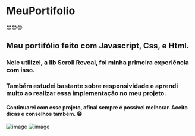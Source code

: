 # MeuPortifolio

😎😎😎

## Meu portifólio feito com Javascript, Css, e Html.
### Nele utilizei, a lib Scroll Reveal, foi minha primeira experiência com isso.
### Também estudei bastante sobre responsividade e aprendi muito ao realizar essa implementação no meu projeto.
#### Continuarei com esse projeto, afinal sempre é possível melhorar. Aceito dicas e conselhos também. 😁 

![image](https://user-images.githubusercontent.com/115377424/205509132-b621b1af-45e4-4032-ac25-41e72e8a5ecf.png) 
![image](https://user-images.githubusercontent.com/115377424/205509150-023b8230-82ee-440c-817c-4b1ed8a4e06c.png)


